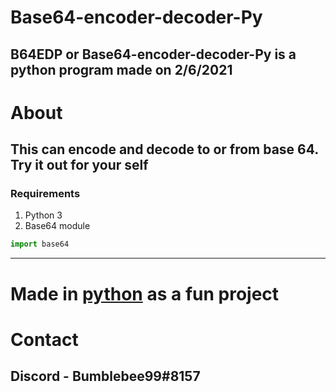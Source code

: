 # Base64-encoder-decoder-Py
## B64EDP or Base64-encoder-decoder-Py is a python program made on **2/6/2021**
# About
## This can **encode** and **decode** to or from base 64. Try it out for your self
### Requirements
1. Python 3
2. Base64 module
```python
import base64
```
------
# Made in [python](https://www.python.org/) as a fun project
# Contact
## Discord - Bumblebee99#8157
